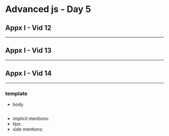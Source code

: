 # Advanced js - Day 5

## Appx I - Vid 12

---

## Appx I - Vid 13

---

## Appx I - Vid 14

---

### template

-   body
    ```js

    ```
-   implicit mentions:
-   tips:
-   side mentions:
